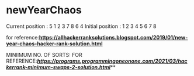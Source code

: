# newYearChaos

Current position : 5 1 2 3 7 8 6 4
Initial position : 1 2 3 4 5 6 7 8

for reference:**https://allhackerranksolutions.blogspot.com/2019/01/new-year-chaos-hacker-rank-solution.html**
  
MINIIMUM NO. OF SORTS:
FOR REFERENCE:***https://programs.programmingoneonone.com/2021/03/hackerrank-minimum-swaps-2-solution.html*****
